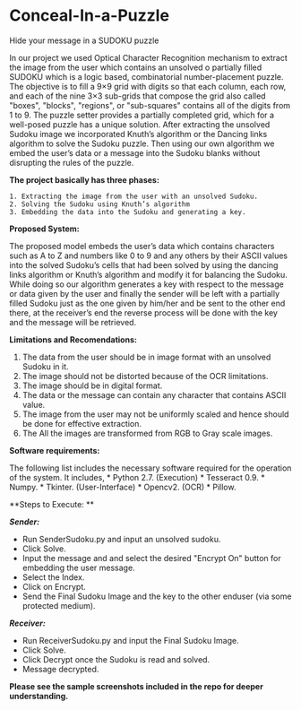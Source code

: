# Conceal-In-a-Puzzle
Hide your message in a SUDOKU puzzle

   In our project we used Optical Character Recognition mechanism to extract the image from the user which contains an unsolved o partially filled SUDOKU which is a logic based, combinatorial number-placement puzzle. The objective is to fill a 9×9 grid with digits so that each column, each row, and each of the nine 3×3 sub-grids that compose the grid also called "boxes", "blocks", "regions", or "sub-squares" contains all of the digits from 1 to 9. The puzzle setter provides a partially completed grid, which for a well-posed puzzle has a unique solution. After extracting the unsolved Sudoku image we incorporated Knuth’s algorithm or the Dancing links algorithm to solve the Sudoku puzzle. Then using our own algorithm we embed the user’s data or a message into the Sudoku blanks without disrupting the rules of the puzzle.
 
**The project basically has three phases:**

    1. Extracting the image from the user with an unsolved Sudoku.
    2. Solving the Sudoku using Knuth’s algorithm
    3. Embedding the data into the Sudoku and generating a key.
       
**Proposed System:**
  
   The proposed model embeds the user’s data which contains characters such as A to Z and numbers like 0 to 9 and any others by their ASCII values into the solved Sudoku’s cells that had been solved by using the dancing links algorithm or Knuth’s algorithm and modify it for balancing the Sudoku. While doing so our algorithm generates a key with respect to the message or data given by the user and finally the sender will be left with a partially filled Sudoku just as the one given by him/her and be sent to the other end there, at the receiver’s end the reverse process will be done with the key and the message will be retrieved.

**Limitations and Recomendations:**
  
  1. The data from the user should be in image format with an unsolved Sudoku in it.
  2. The image should not be distorted because of the OCR limitations.
  3. The image should be in digital format.
  4. The data or the message can contain any character that contains ASCII value.
  5. The image from the user may not be uniformly scaled and hence should be done for effective extraction.
  6. The All the images are transformed from RGB to Gray scale images. 

**Software requirements:**
   
   The following list includes the necessary software required for the operation of the system. It includes,
      * Python 2.7. (Execution)
      * Tesseract 0.9.
      * Numpy.
      * Tkinter. (User-Interface)
      * Opencv2. (OCR)
      * Pillow.
 
 
 **Steps to Execute: **
 
  ***Sender:***
   * Run SenderSudoku.py and input an unsolved sudoku.
   * Click Solve.
   * Input the message and and select the desired "Encrypt On" button for embedding the user message.
   * Select the Index.
   * Click on Encrypt.
   * Send the Final Sudoku Image and the key to the other enduser (via some protected medium).
   
  ***Receiver:***
   * Run ReceiverSudoku.py and input the Final Sudoku Image.
   * Click Solve.
   * Click Decrypt once the Sudoku is read and solved.
   * Message decrypted.
   
 **Please see the sample screenshots included in the repo for deeper understanding.**
